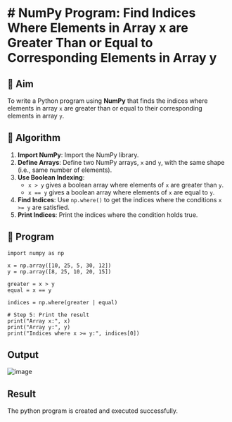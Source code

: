 # # NumPy Program: Find Indices Where Elements in Array x are Greater Than or Equal to Corresponding Elements in Array y

## 🎯 Aim
To write a Python program using **NumPy** that finds the indices where elements in array `x` are greater than or equal to their corresponding elements in array `y`.

## 🧠 Algorithm
1. **Import NumPy**: Import the NumPy library.
2. **Define Arrays**: Define two NumPy arrays, `x` and `y`, with the same shape (i.e., same number of elements).
3. **Use Boolean Indexing**: 
   - `x > y` gives a boolean array where elements of `x` are greater than `y`.
   - `x == y` gives a boolean array where elements of `x` are equal to `y`.
4. **Find Indices**: Use `np.where()` to get the indices where the conditions `x >= y` are satisfied.
5. **Print Indices**: Print the indices where the condition holds true.

## 🧾 Program
~~~
import numpy as np

x = np.array([10, 25, 5, 30, 12])
y = np.array([8, 25, 10, 20, 15])

greater = x > y
equal = x == y

indices = np.where(greater | equal)  

# Step 5: Print the result
print("Array x:", x)
print("Array y:", y)
print("Indices where x >= y:", indices[0])
~~~

## Output
![image](https://github.com/user-attachments/assets/ee2cea81-7d6e-4e7e-9232-d02fda480587)

## Result
The python program is created and executed successfully.
